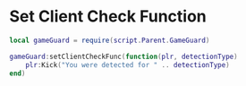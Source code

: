 # Set Client Check Function

```lua hl_lines="3-5" linenums="1"
local gameGuard = require(script.Parent.GameGuard)

gameGuard:setClientCheckFunc(function(plr, detectionType)
    plr:Kick("You were detected for " .. detectionType)
end)
```